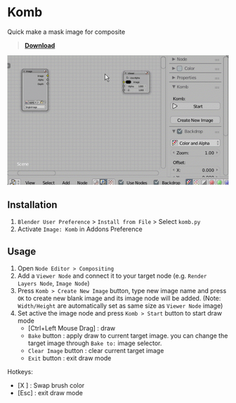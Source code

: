 # Komb

Quick make a mask image for composite


> [**Download**](https://raw.githubusercontent.com/a-nakanosora/Blender-Small-Addons/master/komb/komb.py)


![image](./docs/a.gif)

## Installation
1. `Blender User Preference` > `Install from File` > Select `komb.py`
2. Activate `Image: Komb` in Addons Preference


## Usage

1. Open `Node Editor > Compositing`
2. Add a `Viewer Node` and connect it to your target node (e.g. `Render Layers Node`, `Image Node`)
3. Press `Komb > Create New Image` button, type new image name and press `OK`
    to create new blank image and its image node will be added.
    (Note: `Width/Height` are automatically set as same size as `Viewer Node` image)
4. Set active the image node and press `Komb > Start` button to start draw mode
    * [Ctrl+Left Mouse Drag] : draw
    * `Bake` button : apply draw to current target image. you can change the target image through `Bake to:` image selector.
    * `Clear Image` button : clear current target image
    * `Exit` button : exit draw mode

Hotkeys:
  * [X ] : Swap brush color
  * [Esc] : exit draw mode
  
